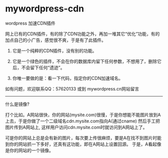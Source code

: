 # mywordpress-cdn
wordpress 加速CDN插件

网上已有的CDN插件，有的除了CDN功能之外，再加一堆其它“优化”功能，有的加点自己的小广告，感觉很不爽，于是有了此插件。

1. 它是一个纯粹的CDN插件，没有别的功能。

2. 它是一个绿色的插件，不会在你的数据库内留下任何参数，不想用了，删除它后，不会留下任何“遗迹”。

3. 你唯一要做的是：看一下代码，指定你的CDN加速域名。

如有问题，欢迎联系QQ：57620133 或到 mywordpress.cn网站留言

-------------------------------------------------------------

什么是镜像?

打个比如。A网站很快，你的网站(mysite.com)很慢，于是你想能不能图片放到A上去，于是你做了一个二级域名cdn.mysite.com指向A(通过cname)
然后手工把图片传到A网站上, 这样用户访问cdn.mysite.com时就访问到A网站上了。

可是你的网站上总是会有新的图片，每次要上传很麻烦，要是A在找不到图片时能到你的网站抓一下多好，还真有这功能，即在A网站上设置回源。
于是，A看起像是你的网站的一个镜像。